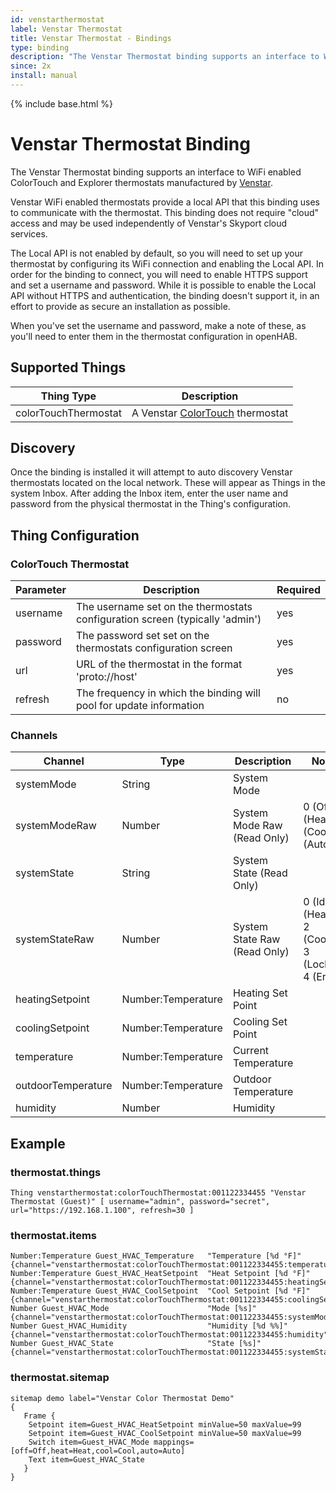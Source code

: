 ```yaml
---
id: venstarthermostat
label: Venstar Thermostat
title: Venstar Thermostat - Bindings
type: binding
description: "The Venstar Thermostat binding supports an interface to WiFi enabled ColorTouch and Explorer thermostats manufactured by [Venstar](http://www.venstar.com)."
since: 2x
install: manual
---
```


<!-- Attention authors: Do not edit directly. Please add your changes to the appropriate source repository -->

{% include base.html %}

# Venstar Thermostat Binding

The Venstar Thermostat binding supports an interface to WiFi enabled ColorTouch and Explorer thermostats manufactured by [Venstar](http://www.venstar.com).

Venstar WiFi enabled thermostats provide a local API that this binding uses
to communicate with the thermostat. This binding does not require "cloud" 
access and may be used independently of Venstar's Skyport cloud services.

The Local API is not enabled by default, so you will need to set up your 
thermostat by configuring its WiFi connection and enabling the Local API. In
order for the binding to connect, you will need to enable HTTPS support and 
set a username and password. While it is possible to enable the Local API
without HTTPS and authentication, the binding doesn't support it, in an effort
to provide as secure an installation as possible.

When you've set the username and password, make a note of these, as you'll need
to enter them in the thermostat configuration in openHAB.   

## Supported Things

| Thing Type           | Description                                                                       |
|----------------------|-----------------------------------------------------------------------------------|
| colorTouchThermostat | A Venstar [ColorTouch](http://www.venstar.com/thermostats/colortouch/) thermostat |

## Discovery

Once the binding is installed it will attempt to auto discovery Venstar thermostats located on the local network.
These will appear as Things in the system Inbox. 
After adding the Inbox item, enter the user name and password from the physical thermostat in the Thing's configuration.

## Thing Configuration

### ColorTouch Thermostat

| Parameter | Description                                                                  | Required |
|-----------|------------------------------------------------------------------------------|----------|
| username  | The username set on the thermostats configuration screen (typically 'admin') | yes      |
| password  | The password set set on the thermostats configuration screen                 | yes      |
| url       | URL of the thermostat in the format 'proto://host'                           | yes      |
| refresh   | The frequency in which the binding will pool for update information          | no       |

### Channels

| Channel            | Type               | Description                  | Notes                                                  |
|--------------------|--------------------|------------------------------|--------------------------------------------------------|
| systemMode         | String             | System Mode                  |                                                        |
| systemModeRaw      | Number             | System Mode Raw (Read Only)  | 0 (Off) 1 (Heat) 2 (Cool) 3 (Auto)                     |
| systemState        | String             | System State (Read Only)     |                                                        |
| systemStateRaw     | Number             | System State Raw (Read Only) | 0 (Idle) 1 (Heating) 2 (Cooling) 3 (Lockout) 4 (Error) |
| heatingSetpoint    | Number:Temperature | Heating Set Point            |                                                        |
| coolingSetpoint    | Number:Temperature | Cooling Set Point            |                                                        |
| temperature        | Number:Temperature | Current Temperature          |                                                        |
| outdoorTemperature | Number:Temperature | Outdoor Temperature          |                                                        |
| humidity           | Number             | Humidity                     |                                                        |


## Example

### thermostat.things 

```
Thing venstarthermostat:colorTouchThermostat:001122334455 "Venstar Thermostat (Guest)" [ username="admin", password="secret", url="https://192.168.1.100", refresh=30 ]
```

### thermostat.items


```
Number:Temperature Guest_HVAC_Temperature   "Temperature [%d °F]"   {channel="venstarthermostat:colorTouchThermostat:001122334455:temperature"}
Number:Temperature Guest_HVAC_HeatSetpoint  "Heat Setpoint [%d °F]" {channel="venstarthermostat:colorTouchThermostat:001122334455:heatingSetpoint"}
Number:Temperature Guest_HVAC_CoolSetpoint  "Cool Setpoint [%d °F]" {channel="venstarthermostat:colorTouchThermostat:001122334455:coolingSetpoint"}
Number Guest_HVAC_Mode                      "Mode [%s]"             {channel="venstarthermostat:colorTouchThermostat:001122334455:systemMode"}
Number Guest_HVAC_Humidity                  "Humidity [%d %%]"      {channel="venstarthermostat:colorTouchThermostat:001122334455:humidity"}
Number Guest_HVAC_State                     "State [%s]"            {channel="venstarthermostat:colorTouchThermostat:001122334455:systemState"}
```

### thermostat.sitemap

```
sitemap demo label="Venstar Color Thermostat Demo"
{
   Frame {
    Setpoint item=Guest_HVAC_HeatSetpoint minValue=50 maxValue=99
    Setpoint item=Guest_HVAC_CoolSetpoint minValue=50 maxValue=99 
    Switch item=Guest_HVAC_Mode mappings=[off=Off,heat=Heat,cool=Cool,auto=Auto]
    Text item=Guest_HVAC_State
   }
}
```
